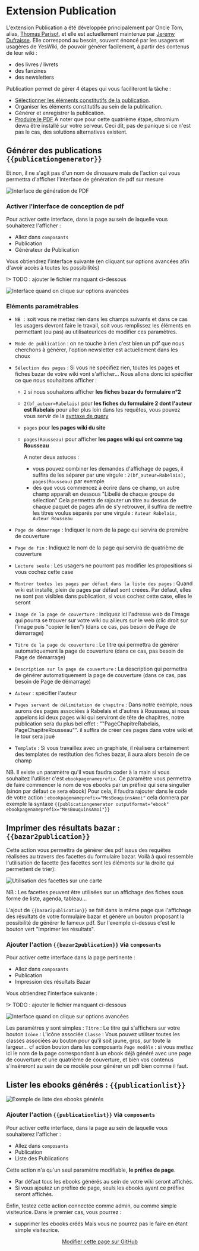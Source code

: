 # Extension Publication

L'extension Publication a été développée principalement par Oncle Tom, alias, [Thomas Parisot](https://github.com/thom4parisot/), et elle est actuellement maintenue par [Jeremy Dufraisse](https://github.com/J9rem/). Elle correspond au besoin, souvent énoncé par les usagers et usagères de YesWiki, de pouvoir générer facilement, à partir des contenus de leur wiki : 
 - des livres / livrets
 - des fanzines
 - des newsletters

Publication permet de gérer 4 étapes qui vous faciliteront la tâche :
 - [Sélectionner les éléments constitutifs de la publication](?id=activer-l39interface-de-conception-de-pdf).
 - Organiser les éléments constitutifs au sein de la publication.
 - Générer et enregistrer la publication.
 - [Produire le PDF](?id=imprimer-des-r%c3%a9sultats-bazar-bazar2publication)
A noter que pour cette quatrième étape, chromium devra être installé sur votre serveur. Ceci dit, pas de panique si ce n'est pas le cas, des solutions alternatives existent.

## Générer des publications `{{publicationgenerator}}`

Et non, il ne s'agit pas d'un nom de dinosaure mais de l'action qui vous permettra d'afficher l'interface de génération de pdf sur mesure

![Interface de génération de PDF](images/screenshot-edit.png 'Interface de génération de PDF')

### Activer l'interface de conception de pdf

Pour activer cette interface, dans la page au sein de laquelle vous souhaiterez l'afficher :
 - Allez dans `composants`
 - Publication
 - Générateur de Publication

Vous obtiendrez l'interface suivante (en cliquant sur options avancées afin d'avoir accès à toutes les possibilités)

!> TODO : ajouter le fichier manquant ci-dessous

![Interface quand on clique sur options avancées](images/missing-file.png 'Interface quand on clique sur options avancées')

### Eléments paramétrables

- `NB :` soit vous ne mettez rien dans les champs suivants et dans ce cas les usagers devront faire le travail, soit vous remplissez les éléments en permettant (ou pas) au utilisateurices de modifier ces paramètres.
- `Mode de publication` : on ne touche à rien c'est bien un pdf que nous cherchons à générer, l'option newsletter est actuellement dans les choux
- `Sélection des pages` : Si vous ne spécifiez rien, toutes les pages et fiches bazar de votre wiki vont s'afficher... Nous allons donc ici spécifier ce que nous souhaitons afficher :
  - `2` si nous souhaitons afficher **les fiches bazar du formulaire n°2**
  - `2(bf_auteur=Rabelais)` pour **les fiches du formulaire 2 dont l'auteur est Rabelais** pour aller plus loin dans les requêtes, vous pouvez vous servir de la [syntaxe de query](https://yeswiki.net/?DocQuery 'syntaxe de query')
  - `pages` pour **les pages wiki du site**
  - `pages(Rousseau)` pour afficher **les pages wiki qui ont comme tag Rousseau**
    
    A noter deux astuces :
    - vous pouvez combiner les demandes d'affichage de pages, il suffira de les séparer par une virgule : `2(bf_auteur=Rabelais), pages(Rousseau)` par exemple
    - dès que vous commencez à écrire dans ce champ, un autre champ apparaît en dessous "Libellé de chaque groupe de sélection" Cela permettra de rajouter un titre au dessus de chaque paquet de pages afin de s'y retrouver, il suffira de mettre les titres voulus séparés par une virgule : `Auteur Rabelais, Auteur Rousseau`
    
- `Page de démarrage` : Indiquer le nom de la page qui servira de première de couverture
- `Page de fin` : Indiquez le nom de la page qui servira de quatrième de couverture
- `Lecture seule` : Les usagers ne pourront pas modifier les propositions si vous cochez cette case
- `Montrer toutes les pages par défaut dans la liste des pages` : Quand wiki est installé, plein de pages par défaut sont créées. Par défaut, elles ne sont pas visibles dans publication, si vous cochez cette case, elles le seront
- `Image de la page de couverture` : indiquez ici l'adresse web de l'image qui pourra se trouver sur votre wiki ou ailleurs sur le web (clic droit sur l'image puis "copier le lien") (dans ce cas, pas besoin de Page de démarrage)
- `Titre de la page de couverture` : Le titre qui permettra de générer automatiquement la page de couverture (dans ce cas, pas besoin de Page de démarrage)
- `Description sur la page de couverture` : La description qui permettra de générer automatiquement la page de couverture (dans ce cas, pas besoin de Page de démarrage)
- `Auteur` : spécifier l'auteur 
- `Pages servant de délimitation de chapitre` : Dans notre exemple, nous aurons des pages associées à Rabelais et d'autres à Rousseau, si nous appelons ici deux pages wiki qui serviront de tête de chapitres, notre publication sera du plus bel effet : ""PageChapitreRabelais, PageChapitreRousseau"". il suffira de créer ces pages dans votre wiki et le tour sera joué
- `Template` : Si vous travaillez avec un graphiste, il réalisera certainement des templates de restitution des fiches bazar, il aura alors besoin de ce champ

NB. Il existe un paramètre qu'il vous faudra coder à la main si vous souhaitez l'utiliser c'est `ebookpagenameprefix`. Ce paramètre vous permettra de faire commencer le nom de vos ebooks par un préfixe qui sera singulier (sinon par défaut ce sera ebook)
Pour cela, il faudra rajouter dans le code de votre action : `ebookpagenameprefix="MesBouquinsAmoi"`
cela donnera par exemple la syntaxe
`{{publicationgenerator outputformat="ebook" ebookpagenameprefix="MesBouquinsAmoi"}}`

## Imprimer des résultats bazar : `{{bazar2publication}}`

Cette action vous permettra de générer des pdf issus des requêtes réalisées au travers des facettes du formulaire bazar.
Voilà à quoi ressemble l'utilisation de facette (les facettes sont les éléments sur la droite qui permettent de trier):

![Utilisation des facettes sur une carte](images/screenshot-bazar-export.png 'Utilisation des facettes sur une carte')

NB : Les facettes peuvent être utilisées sur un affichage des fiches sous forme de liste, agenda, tableau...

L'ajout de `{{bazar2publication}}` se fait dans la même page que l'affichage des résultats de votre formulaire bazar et génère un bouton proposant la possibilité de générer le fameux pdf. Sur l'exemple ci-dessus c'est le bouton vert "Imprimer les résultats".

### Ajouter l'action `{{bazar2publication}}` via `composants`

Pour activer cette interface dans la page pertinente :
 - Allez dans `composants`
 - Publication
 - Impression des résultats Bazar

Vous obtiendrez l'interface suivante :

!> TODO : ajouter le fichier manquant ci-dessous

![Interface quand on clique sur options avancées](images/missing-file.png 'Interface quand on clique sur options avancées')

Les paramètres y sont simples :
`Titre` : Le titre qui s'affichera sur votre bouton
`Icône` : L'icône associée
`Classe` : Vous pouvez utiliser toutes les classes associées au bouton pour qu'il soit jaune, gros, sur toute la largeur... cf action bouton dans les composants
`Page modèle` : si vous mettez ici le nom de la page correspondant à un ebook déjà généré avec une page de couverture et une quatrième de couverture, et bien vos contenus s'insèreront au sein de ce modèle pour générer un pdf bien comme il faut.

## Lister les ebooks générés : `{{publicationlist}}`

![Exemple de liste des ebooks générés](images/screenshot-page-index.png 'Exemple de liste des ebooks générés')

### Ajouter l'action `{{publicationlist}}` via `composants`

Pour activer cette interface, dans la page au sein de laquelle vous souhaiterez l'afficher :
 - Allez dans `composants`
 - Publication
 - Liste des Publications

Cette action n'a qu'un seul paramètre modifiable, **le préfixe de page**.
 - Par défaut tous les ebooks générés au sein de votre wiki seront affichés.
 - Si vous ajoutez un préfixe de page, seuls les ebooks ayant ce préfixe seront affichés.

Enfin, testez cette action connectée comme admin, ou comme simple visiteurice.
Dans le premier cas, vous pourrez :
 - supprimer les ebooks créés
Mais vous ne pourrez pas le faire en étant simple visiteurice.

<div style="text-align:center;">

[Modifier cette page sur GitHub](https://github.com/YesWiki/yeswiki-extension-publication/edit/doc/docs/fr/README.md)

</div>
